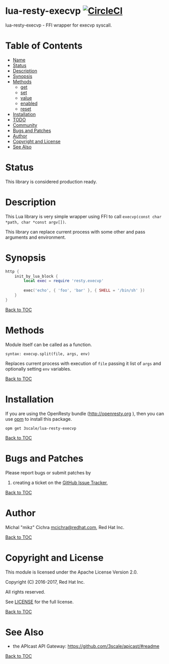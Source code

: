 lua-resty-execvp [![CircleCI](https://circleci.com/gh/3scale/lua-resty-execvp.svg?style=svg)](https://circleci.com/gh/3scale/lua-resty-execvp)
====

lua-resty-execvp - FFI wrapper for execvp syscall.


Table of Contents
=================

* [Name](#name)
* [Status](#status)
* [Description](#description)
* [Synopsis](#synopsis)
* [Methods](#methods)
    * [get](#get)
    * [set](#set)
    * [value](#value)
    * [enabled](#enabled)
    * [reset](#reset)
* [Installation](#installation)
* [TODO](#todo)
* [Community](#community)
* [Bugs and Patches](#bugs-and-patches)
* [Author](#author)
* [Copyright and License](#copyright-and-license)
* [See Also](#see-also)

Status
======

This library is considered production ready.

Description
===========

This Lua library is very simple wrapper using FFI to call `execvp(const char *path, char *const argv[])`.

This library can replace current process with some other and pass arguments and environment. 

Synopsis
========

```lua
http {
    init_by_lua_block {
        local exec = require 'resty.execvp'
    
        exec('echo', { 'foo', 'bar' }, { SHELL = '/bin/sh' })
    }
}
```

[Back to TOC](#table-of-contents)

Methods
=======

Module itself can be called as a function.

`syntax: execvp.split(file, args, env)`

Replaces current process with execution of `file` passing it list of `args` and optionally setting `env` variables.

[Back to TOC](#table-of-contents)


Installation
============

If you are using the OpenResty bundle (http://openresty.org ), then
you can use [opm](https://github.com/openresty/opm#synopsis) to install this package.

```shell
opm get 3scale/lua-resty-execvp
```

[Back to TOC](#table-of-contents)

Bugs and Patches
================

Please report bugs or submit patches by

1. creating a ticket on the [GitHub Issue Tracker](http://github.com/3scale/lua-resty-execvp/issues),

[Back to TOC](#table-of-contents)

Author
======

Michal "mikz" Cichra <mcichra@redhat.com>, Red Hat Inc.

[Back to TOC](#table-of-contents)

Copyright and License
=====================

This module is licensed under the Apache License Version 2.0.

Copyright (C) 2016-2017, Red Hat Inc.

All rights reserved.

See [LICENSE](LICENSE) for the full license.

[Back to TOC](#table-of-contents)

See Also
========
* the APIcast API Gateway: https://github.com/3scale/apicast/#readme

[Back to TOC](#table-of-contents)
